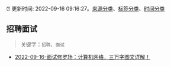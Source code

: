 :alarm_clock: 更新时间: 2022-09-16 09:16:27。[来源分类](../README.md)、[标签分类](../TAGS.md)、[时间分类](../TIMELINE.md)

## 招聘面试


> 关键字：`招聘`、`面试`



- [2022-09-16-面试修罗场：计算机网络，三万字图文详解！](https://toutiao.io/k/ckmxd70) 